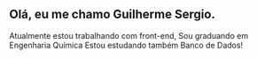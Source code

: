 ## Olá, eu me chamo Guilherme Sergio.

Atualmente estou trabalhando com front-end,
Sou graduando em Engenharia Química
Estou estudando também Banco de Dados!
